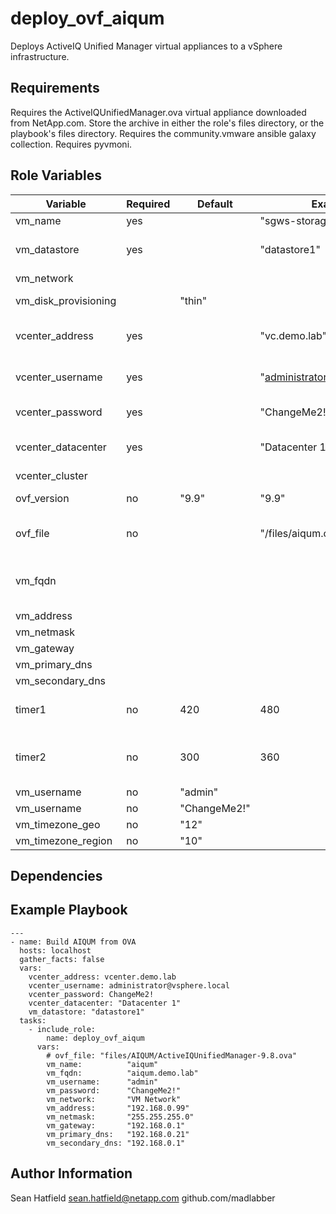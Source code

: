 deploy_ovf_aiqum
================================

Deploys ActiveIQ Unified Manager virtual appliances to a vSphere infrastructure.

Requirements
------------

Requires the ActiveIQUnifiedManager.ova virtual appliance downloaded from NetApp.com.  Store the archive in either the role's files directory, or the playbook's files directory.
Requires the community.vmware ansible galaxy collection.
Requires pyvmoni.

Role Variables
--------------

| Variable                | Required | Default           | Example                       | Comments                                                               |
|-------------------------|----------|-------------------|-------------------------------|------------------------------------------------------------------------|
| vm_name                 | yes      |                   | "sgws-storage1"               | a valid VM name                                                        |
| vm_datastore            | yes      |                   | "datastore1"                  | the VMware datastore where the node will be placed                     |
| vm_network              |          |                   |                               |                                                                        |
| vm_disk_provisioning    |          | "thin"            |                               | Virtual Disk provisioning mode                                         |
| vcenter_address         | yes      |                   | "vc.demo.lab"                 | The hostname or IP address of the vCenter server                       |
| vcenter_username        | yes      |                   | "administrator@vsphere.local" | A vcenter username with rights to deploy the OVA                       |
| vcenter_password        | yes      |                   | "ChangeMe2!"                  | The password for the vcenter user                                      |
| vcenter_datacenter      | yes      |                   | "Datacenter 1"                | vCenter datacenter where the node will be deployed                     |
| vcenter_cluster         |          |                   |                               |                                                                        |
| ovf_version             | no       | "9.9"             | "9.9"                         | The StorageGrid OVF version                                            |
| ovf_file                | no       |                   | "/files/aiqum.ova"            | optional explicit path to the AIQUM OVA file                           |
| vm_fqdn                 |          |                   |                               | The fully qualified domain name for the ActiveIQ Unified Manager VM    |
| vm_address              |          |                   |                               |                                                                        |
| vm_netmask              |          |                   |                               |                                                                        |
| vm_gateway              |          |                   |                               |                                                                        |
| vm_primary_dns          |          |                   |                               |                                                                        |
| vm_secondary_dns        |          |                   |                               |                                                                        |
| timer1                  | no       | 420               | 480                           | the seconds to wait for the timezone prompt                            |
| timer2                  | no       | 300               | 360                           | the seconds to wait for the username/password prompt                   |
| vm_username             | no       | "admin"           |                               |                                                                        |
| vm_username             | no       | "ChangeMe2!"      |                               |                                                                        |
| vm_timezone_geo         | no       | "12"              |                               | #12 = US                                                               |
| vm_timezone_region      | no       | "10"              |                               | #10 = Pacific                                                          |

Dependencies
------------

Example Playbook
----------------

    ---
    - name: Build AIQUM from OVA
      hosts: localhost
      gather_facts: false
      vars:   
        vcenter_address: vcenter.demo.lab
        vcenter_username: administrator@vsphere.local
        vcenter_password: ChangeMe2!
        vcenter_datacenter: "Datacenter 1"
        vm_datastore: "datastore1"
      tasks:
        - include_role: 
            name: deploy_ovf_aiqum
          vars:
            # ovf_file: "files/AIQUM/ActiveIQUnifiedManager-9.8.ova"          
            vm_name:          "aiqum"
            vm_fqdn:          "aiqum.demo.lab"
            vm_username:      "admin"
            vm_password:      "ChangeMe2!"        
            vm_network:       "VM Network"
            vm_address:       "192.168.0.99"
            vm_netmask:       "255.255.255.0"
            vm_gateway:       "192.168.0.1"
            vm_primary_dns:   "192.168.0.21"
            vm_secondary_dns: "192.168.0.1"



Author Information
------------------

Sean Hatfield
sean.hatfield@netapp.com
github.com/madlabber
